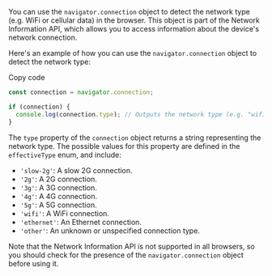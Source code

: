 You can use the `navigator.connection` object to detect the network type (e.g. WiFi or cellular data) in the browser. This object is part of the Network Information API, which allows you to access information about the device's network connection.

Here's an example of how you can use the `navigator.connection` object to detect the network type:

Copy code

```js
const connection = navigator.connection;

if (connection) {
  console.log(connection.type); // Outputs the network type (e.g. "wifi", "cellular", etc.)
}
```

The `type` property of the `connection` object returns a string representing the network type. The possible values for this property are defined in the `effectiveType` enum, and include:

- `'slow-2g'`: A slow 2G connection.
- `'2g'`: A 2G connection.
- `'3g'`: A 3G connection.
- `'4g'`: A 4G connection.
- `'5g'`: A 5G connection.
- `'wifi'`: A WiFi connection.
- `'ethernet'`: An Ethernet connection.
- `'other'`: An unknown or unspecified connection type.

Note that the Network Information API is not supported in all browsers, so you should check for the presence of the `navigator.connection` object before using it.
